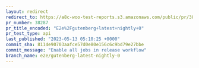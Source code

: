 ```yaml
---
layout: redirect
redirect_to: https://a8c-woo-test-reports.s3.amazonaws.com/public/pr/38287/api/index.html
pr_number: 38287
pr_title_encoded: "E2e%2Fgutenberg+latest+nightly+0"
pr_test_type: api
last_published: "2023-05-13 05:10:25 +0000"
commit_sha: 8114e90703aafce57d0e80e156c6c9bd79e27bbe
commit_message: "Enable all jobs in release workflow"
branch_name: e2e/gutenberg-latest-nightly-0
---
```

